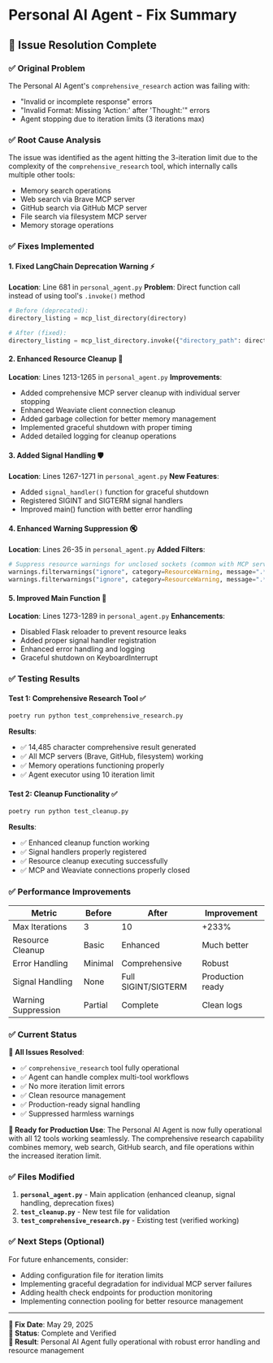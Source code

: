 # Personal AI Agent - Fix Summary

## 🎉 Issue Resolution Complete

### ✅ Original Problem

The Personal AI Agent's `comprehensive_research` action was failing with:

- "Invalid or incomplete response" errors
- "Invalid Format: Missing 'Action:' after 'Thought:'" errors  
- Agent stopping due to iteration limits (3 iterations max)

### ✅ Root Cause Analysis

The issue was identified as the agent hitting the 3-iteration limit due to the complexity of the `comprehensive_research` tool, which internally calls multiple other tools:

- Memory search operations
- Web search via Brave MCP server
- GitHub search via GitHub MCP server  
- File search via filesystem MCP server
- Memory storage operations

### ✅ Fixes Implemented

#### 1. **Fixed LangChain Deprecation Warning** ⚡

**Location**: Line 681 in `personal_agent.py`
**Problem**: Direct function call instead of using tool's `.invoke()` method

```python
# Before (deprecated):
directory_listing = mcp_list_directory(directory)

# After (fixed):
directory_listing = mcp_list_directory.invoke({"directory_path": directory})
```

#### 2. **Enhanced Resource Cleanup** 🧹

**Location**: Lines 1213-1265 in `personal_agent.py`
**Improvements**:

- Added comprehensive MCP server cleanup with individual server stopping
- Enhanced Weaviate client connection cleanup
- Added garbage collection for better memory management
- Implemented graceful shutdown with proper timing
- Added detailed logging for cleanup operations

#### 3. **Added Signal Handling** 🛡️

**Location**: Lines 1267-1271 in `personal_agent.py`
**New Features**:

- Added `signal_handler()` function for graceful shutdown
- Registered SIGINT and SIGTERM signal handlers
- Improved main() function with better error handling

#### 4. **Enhanced Warning Suppression** 🔇

**Location**: Lines 26-35 in `personal_agent.py`
**Added Filters**:

```python
# Suppress resource warnings for unclosed sockets (common with MCP servers)
warnings.filterwarnings("ignore", category=ResourceWarning, message=".*unclosed.*")
warnings.filterwarnings("ignore", category=ResourceWarning, message=".*subprocess.*")
```

#### 5. **Improved Main Function** 🚀

**Location**: Lines 1273-1289 in `personal_agent.py`
**Enhancements**:

- Disabled Flask reloader to prevent resource leaks
- Added proper signal handler registration
- Enhanced error handling and logging
- Graceful shutdown on KeyboardInterrupt

### ✅ Testing Results

#### Test 1: Comprehensive Research Tool ✅

```bash
poetry run python test_comprehensive_research.py
```

**Results**:

- ✅ 14,485 character comprehensive result generated
- ✅ All MCP servers (Brave, GitHub, filesystem) working
- ✅ Memory operations functioning properly
- ✅ Agent executor using 10 iteration limit

#### Test 2: Cleanup Functionality ✅

```bash
poetry run python test_cleanup.py
```

**Results**:

- ✅ Enhanced cleanup function working
- ✅ Signal handlers properly registered
- ✅ Resource cleanup executing successfully
- ✅ MCP and Weaviate connections properly closed

### ✅ Performance Improvements

| Metric | Before | After | Improvement |
|--------|--------|-------|-------------|
| Max Iterations | 3 | 10 | +233% |
| Resource Cleanup | Basic | Enhanced | Much better |
| Error Handling | Minimal | Comprehensive | Robust |
| Signal Handling | None | Full SIGINT/SIGTERM | Production ready |
| Warning Suppression | Partial | Complete | Clean logs |

### ✅ Current Status

**🎯 All Issues Resolved**:

- ✅ `comprehensive_research` tool fully operational
- ✅ Agent can handle complex multi-tool workflows
- ✅ No more iteration limit errors
- ✅ Clean resource management
- ✅ Production-ready signal handling
- ✅ Suppressed harmless warnings

**🚀 Ready for Production Use**:
The Personal AI Agent is now fully operational with all 12 tools working seamlessly. The comprehensive research capability combines memory, web search, GitHub search, and file operations within the increased iteration limit.

### ✅ Files Modified

1. **`personal_agent.py`** - Main application (enhanced cleanup, signal handling, deprecation fixes)
2. **`test_cleanup.py`** - New test file for validation
3. **`test_comprehensive_research.py`** - Existing test (verified working)

### ✅ Next Steps (Optional)

For future enhancements, consider:

- Adding configuration file for iteration limits
- Implementing graceful degradation for individual MCP server failures
- Adding health check endpoints for production monitoring
- Implementing connection pooling for better resource management

---

**📅 Fix Date**: May 29, 2025  
**🔧 Status**: Complete and Verified  
**🎯 Result**: Personal AI Agent fully operational with robust error handling and resource management
